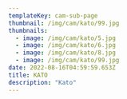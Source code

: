 ```yaml
---
templateKey: cam-sub-page
thumbnail: /img/cam/kato/99.jpg
thumbnails:
  - image: /img/cam/kato/5.jpg
  - image: /img/cam/kato/6.jpg
  - image: /img/cam/kato/8.jpg
  - image: /img/cam/kato/99.jpg
date: 2022-08-16T04:59:59.653Z
title: KATO
description: "Kato"
---
```

